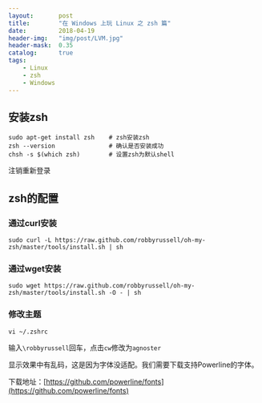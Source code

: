 ```yaml
---
layout:       post
title:        "在 Windows 上玩 Linux 之 zsh 篇"
date:         2018-04-19
header-img:   "img/post/LVM.jpg"
header-mask:  0.35
catalog:      true
tags:
    - Linux 
    - zsh
    - Windows
---
```


## 安装zsh
    
```shell
sudo apt-get install zsh    # zsh安装zsh
zsh --version               # 确认是否安装成功
chsh -s $(which zsh)        # 设置zsh为默认shell
```
注销重新登录
## zsh的配置
### 通过curl安装
```shell
sudo curl -L https://raw.github.com/robbyrussell/oh-my-zsh/master/tools/install.sh | sh
```
### 通过wget安装
```shell
sudo wget https://raw.github.com/robbyrussell/oh-my-zsh/master/tools/install.sh -O - | sh
```

### 修改主题
```shell
vi ~/.zshrc
```
输入`\robbyrussell`回车，点击`cw`修改为`agnoster`

显示效果中有乱码，这是因为字体没适配。我们需要下载支持Powerline的字体。

下载地址：[https://github.com/powerline/fonts](https://github.com/powerline/fonts)
